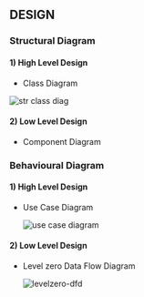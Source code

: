 ## DESIGN

### Structural Diagram
 #### 1) High Level Design
 * Class Diagram
  
  ![str class diag](https://user-images.githubusercontent.com/98866123/156203678-190bf19e-1271-4d03-8dc4-13e161a4430f.png)

 #### 2) Low Level Design
  * Component Diagram
     
   


### Behavioural Diagram
 #### 1) High Level Design
  * Use Case Diagram
      
      ![use case diagram](https://user-images.githubusercontent.com/98866123/153323603-f2348596-5847-4d6b-8fe9-60d7612d7fdd.png)
 #### 2) Low Level Design
 * Level zero Data Flow Diagram

     ![levelzero-dfd](https://user-images.githubusercontent.com/98866123/153324588-38b7520a-6cda-4866-b34b-095ec6b91e82.png)
    
 
   


      

    

    


